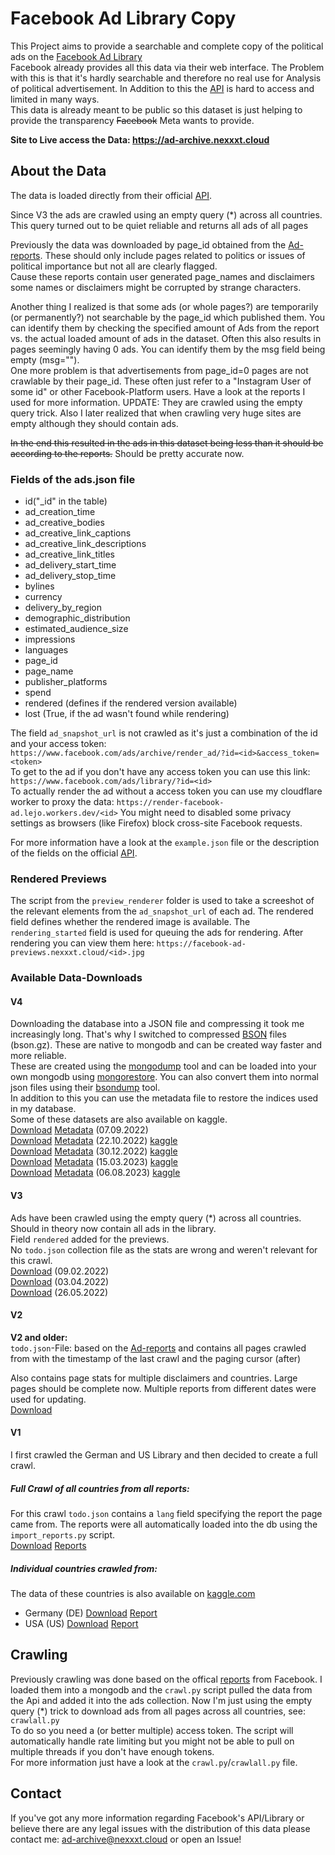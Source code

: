 # Facebook Ad Library Copy

This Project aims to provide a searchable and complete copy of the political ads on the [Facebook Ad Library](https://www.facebook.com/ads/library/)  
Facebook already provides all this data via their web interface. The Problem with this is that it's hardly searchable and therefore no real use for Analysis of political advertisement. In Addition to this the [API](https://www.facebook.com/ads/library/api/) is hard to access and limited in many ways.  
This data is already meant to be public so this dataset is just helping to provide the transparency ~~Facebook~~ Meta wants to provide.

**Site to Live access the Data: https://ad-archive.nexxxt.cloud**

## About the Data

The data is loaded directly from their official [API](https://www.facebook.com/ads/library/api/).

Since V3 the ads are crawled using an empty query (*) across all countries. This query turned out to be quiet reliable and returns all ads of all pages

Previously the data was downloaded by page_id obtained from the [Ad-reports](https://www.facebook.com/ads/library/report/). These should only include pages related to politics or issues of political importance but not all are clearly flagged.  
Cause these reports contain user generated page_names and disclaimers some names or disclaimers might be corrupted by strange characters.

Another thing I realized is that some ads (or whole pages?) are temporarily (or permanently?) not searchable by the page_id which published them. You can identify them by checking the specified amount of Ads from the report vs. the actual loaded amount of ads in the dataset. Often this also results in pages seemingly having 0 ads. You can identify them by the msg field being empty (msg="").   
One more problem is that advertisements from page_id=0 pages are not crawlable by their page_id. These often just refer to a "Instagram User of some id" or other Facebook-Platform users. Have a look at the reports I used for more information. UPDATE: They are crawled using the empty query trick.
Also I later realized that when crawling very huge sites are empty although they should contain ads.

~~In the end this resulted in the ads in this dataset being less than it should be according to the reports.~~ Should be pretty accurate now.

### Fields of the ads.json file
- id("_id" in the table)
- ad_creation_time
- ad_creative_bodies
- ad_creative_link_captions
- ad_creative_link_descriptions
- ad_creative_link_titles
- ad_delivery_start_time
- ad_delivery_stop_time
- bylines
- currency
- delivery_by_region
- demographic_distribution
- estimated_audience_size
- impressions
- languages
- page_id
- page_name
- publisher_platforms
- spend
- rendered (defines if the rendered version available)
- lost (True, if the ad wasn't found while rendering)

The field `ad_snapshot_url` is not crawled as it's just a combination of the id and your access token:  
`https://www.facebook.com/ads/archive/render_ad/?id=<id>&access_token=<token>`  
To get to the ad if you don't have any access token you can use this link:  
`https://www.facebook.com/ads/library/?id=<id>`  
To actually render the ad without a access token you can use my cloudflare worker to proxy the data:
`https://render-facebook-ad.lejo.workers.dev/<id>`
You might need to disabled some privacy settings as browsers (like Firefox) block cross-site Facebook requests.

For more information have a look at the `example.json` file or the description of the fields on the official [API](https://www.facebook.com/ads/library/api/).

### Rendered Previews

The script from the `preview_renderer` folder is used to take a screeshot of the relevant elements from the `ad_snapshot_url` of each ad. The rendered field defines whether the rendered image is available. The `rendering_started` field is used for queuing the ads for rendering.
After rendering you can view them here: `https://facebook-ad-previews.nexxxt.cloud/<id>.jpg`

### Available Data-Downloads

#### V4
Downloading the database into a JSON file and compressing it took me increasingly long. That's why I switched to compressed [BSON](https://en.wikipedia.org/wiki/BSON) files (bson.gz). These are native to mongodb and can be created way faster and more reliable.  
These are created using the [mongodump](https://www.mongodb.com/docs/database-tools/mongodump/) tool and can be loaded into your own mongodb using [mongorestore](https://www.mongodb.com/docs/database-tools/mongorestore/). You can also convert them into normal json files using their [bsondump](https://www.mongodb.com/docs/database-tools/bsondump/) tool.  
In addition to this you can use the metadata file to restore the indices used in my database.  
Some of these datasets are also available on kaggle.  
[Download](https://b2.nexxxt.cloud/facebook_ads/full4/ads.bson.gz) [Metadata](https://b2.nexxxt.cloud/facebook_ads/full4/ads.metadata.json.gz) (07.09.2022)  
[Download](https://b2.nexxxt.cloud/facebook_ads/full4.1/ads.bson.gz) [Metadata](https://b2.nexxxt.cloud/facebook_ads/full4.1/ads.metadata.json.gz) (22.10.2022) [kaggle](https://www.kaggle.com/datasets/lejo11/facebook-ad-library/versions/6)  
[Download](https://b2.nexxxt.cloud/facebook_ads/full4.2/ads.bson.gz) [Metadata](https://b2.nexxxt.cloud/facebook_ads/full4.2/ads.metadata.json.gz) (30.12.2022) [kaggle](https://www.kaggle.com/datasets/lejo11/facebook-ad-library/versions/7)  
[Download](https://b2.nexxxt.cloud/facebook_ads/full4.3/ads.bson.gz) [Metadata](https://b2.nexxxt.cloud/facebook_ads/full4.3/ads.metadata.json.gz) (15.03.2023) [kaggle](https://www.kaggle.com/datasets/lejo11/facebook-ad-library/versions/8)  
[Download](https://b2.nexxxt.cloud/facebook_ads/full4.4/ads.bson.gz) [Metadata](https://b2.nexxxt.cloud/facebook_ads/full4.4/ads.metadata.json.gz) (06.08.2023) [kaggle](https://www.kaggle.com/datasets/lejo11/facebook-ad-library/versions/9)  


#### V3
Ads have been crawled using the empty query (*) across all countries. Should in theory now contain all ads in the library.  
Field `rendered` added for the previews.  
No `todo.json` collection file as the stats are wrong and weren't relevant for this crawl.  
[Download](https://b2.nexxxt.cloud/facebook_ads/full3.zip) (09.02.2022)  
[Download](https://b2.nexxxt.cloud/facebook_ads/full3.1.zip) (03.04.2022)  
[Download](https://b2.nexxxt.cloud/facebook_ads/full3.2.zip) (26.05.2022)

#### V2
**V2 and older:**  
`todo.json`-File: based on the [Ad-reports](https://www.facebook.com/ads/library/report/) and contains all pages crawled from with the timestamp of the last crawl and the paging cursor (after)  

Also contains page stats for multiple disclaimers and countries. Large pages should be complete now. Multiple reports from different dates were used for updating.  
[Download](https://b2.nexxxt.cloud/facebook_ads/full2.zip)

#### V1
I first crawled the German and US Library and then decided to create a full crawl.

##### Full Crawl of all countries from all reports:
For this crawl `todo.json` contains a `lang` field specifying the report the page came from.
The reports were all automatically loaded into the db using the `import_reports.py` script.  
[Download](https://b2.nexxxt.cloud/facebook_ads/full.zip) [Reports](https://b2.nexxxt.cloud/facebook_ads/reports_full.zip)

##### Individual countries crawled from:
The data of these countries is also available on [kaggle.com](https://www.kaggle.com/datasets/lejo11/facebook-ad-library/versions/2)
- Germany (DE) [Download](https://b2.nexxxt.cloud/facebook_ads/de.zip) [Report](https://b2.nexxxt.cloud/facebook_ads/report_de.csv)
- USA (US) [Download](https://b2.nexxxt.cloud/facebook_ads/us.zip) [Report](https://b2.nexxxt.cloud/facebook_ads/report_us.csv)

## Crawling

Previously crawling was done based on the offical [reports](https://www.facebook.com/ads/library/report/) from Facebook. I loaded them into a mongodb and the `crawl.py` script pulled the data from the Api and added it into the ads collection. Now I'm just using the empty query (*) trick to download ads from all pages across all countries, see: `crawlall.py`  
To do so you need a (or better multiple) access token. The script will automatically handle rate limiting but you might not be able to pull on multiple threads if you don't have enough tokens.  
For more information just have a look at the `crawl.py`/`crawlall.py` file.

## Contact

If you've got any more information regarding Facebook's API/Library or believe there are any legal issues with the distribution of this data please contact me: <ad-archive@nexxxt.cloud> or open an Issue!
